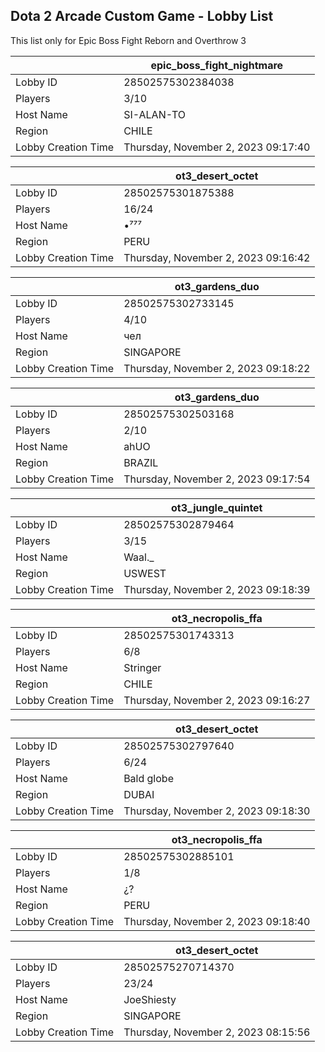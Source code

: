 ## Dota 2 Arcade Custom Game - Lobby List

This list only for Epic Boss Fight Reborn and Overthrow 3

|  | epic_boss_fight_nightmare |
| ------ | ------ |
| Lobby ID | 28502575302384038 |
| Players | 3/10 |
| Host Name | SI-ALAN-TO |
| Region | CHILE |
| Lobby Creation Time | Thursday, November 2, 2023 09:17:40 |


|  | ot3_desert_octet |
| ------ | ------ |
| Lobby ID | 28502575301875388 |
| Players | 16/24 |
| Host Name | •⁷⁷⁷ |
| Region | PERU |
| Lobby Creation Time | Thursday, November 2, 2023 09:16:42 |


|  | ot3_gardens_duo |
| ------ | ------ |
| Lobby ID | 28502575302733145 |
| Players | 4/10 |
| Host Name | чел |
| Region | SINGAPORE |
| Lobby Creation Time | Thursday, November 2, 2023 09:18:22 |


|  | ot3_gardens_duo |
| ------ | ------ |
| Lobby ID | 28502575302503168 |
| Players | 2/10 |
| Host Name | ahUO |
| Region | BRAZIL |
| Lobby Creation Time | Thursday, November 2, 2023 09:17:54 |


|  | ot3_jungle_quintet |
| ------ | ------ |
| Lobby ID | 28502575302879464 |
| Players | 3/15 |
| Host Name | Waal._ |
| Region | USWEST |
| Lobby Creation Time | Thursday, November 2, 2023 09:18:39 |


|  | ot3_necropolis_ffa |
| ------ | ------ |
| Lobby ID | 28502575301743313 |
| Players | 6/8 |
| Host Name | Stringer |
| Region | CHILE |
| Lobby Creation Time | Thursday, November 2, 2023 09:16:27 |


|  | ot3_desert_octet |
| ------ | ------ |
| Lobby ID | 28502575302797640 |
| Players | 6/24 |
| Host Name | Bald globe |
| Region | DUBAI |
| Lobby Creation Time | Thursday, November 2, 2023 09:18:30 |


|  | ot3_necropolis_ffa |
| ------ | ------ |
| Lobby ID | 28502575302885101 |
| Players | 1/8 |
| Host Name | ¿? |
| Region | PERU |
| Lobby Creation Time | Thursday, November 2, 2023 09:18:40 |


|  | ot3_desert_octet |
| ------ | ------ |
| Lobby ID | 28502575270714370 |
| Players | 23/24 |
| Host Name | JoeShiesty |
| Region | SINGAPORE |
| Lobby Creation Time | Thursday, November 2, 2023 08:15:56 |



